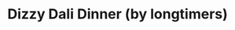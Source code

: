 <!--
id: 15224024137
link: http://tumblr.atmos.org/post/15224024137/dizzy-dali-dinner-by-longtimers
slug: dizzy-dali-dinner-by-longtimers
date: Mon Jan 02 2012 20:17:55 GMT-0800 (PST)
publish: 2012-01-02
tags: 
title: Dizzy Dali Dinner (by longtimers)
-->


Dizzy Dali Dinner (by longtimers)
=================================



